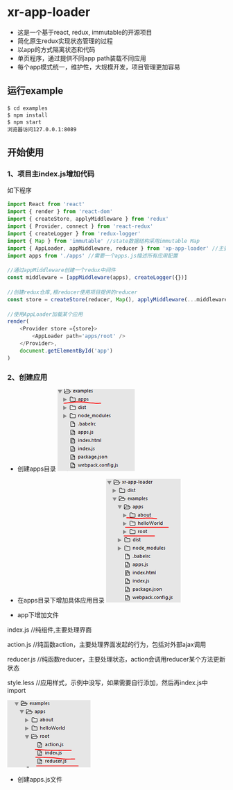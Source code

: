 # xr-app-loader

- 这是一个基于react, redux, immutable的开源项目
- 简化原生redux实现状态管理的过程
- 以app的方式隔离状态和代码
- 单页程序，通过提供不同app path装载不同应用
- 每个app模式统一，维护性，大规模开发，项目管理更加容易


## 运行example

```
$ cd examples
$ npm install
$ npm start
浏览器访问127.0.0.1:8089

```

## 开始使用

### 1、项目主index.js增加代码

如下程序
```javascript
import React from 'react'
import { render } from 'react-dom'
import { createStore, applyMiddleware } from 'redux'
import { Provider, connect } from 'react-redux'
import { createLogger } from 'redux-logger'
import { Map } from 'immutable' //state数据结构采用immutable Map
import { AppLoader, appMiddleware, reducer } from 'xp-app-loader' //主要提供了AppLoader,appMiddleware
import apps from './apps' //需要一个apps.js描述所有应用配置

//通过appMiddleware创建一个redux中间件
const middleware = [appMiddleware(apps), createLogger({})]

//创建redux仓库,根reducer使用项目提供的reducer
const store = createStore(reducer, Map(), applyMiddleware(...middleware))

//使用AppLoader加载某个应用
render(
	<Provider store ={store}>
		<AppLoader path='apps/root' />
	</Provider>,
	document.getElementById('app')
)

```

### 2、创建应用

- 创建apps目录
![](./images/01.PNG)

- 在apps目录下增加具体应用目录
![](./images/02.PNG)

- app下增加文件

index.js //纯组件,主要处理界面

action.js //纯函数action，主要处理界面发起的行为，包括对外部ajax调用

reducer.js //纯函数reducer，主要处理状态，action会调用reducer某个方法更新状态

style.less //应用样式，示例中没写，如果需要自行添加，然后再index.js中import

![](./images/03.PNG)

- 创建apps.js文件



